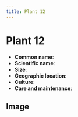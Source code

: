 ```yaml
---
title: Plant 12
---
```

# Plant 12

- **Common name**:
- **Scientific name**:
- **Size**:
- **Geographic location**:
- **Culture**:
- **Care and maintenance**:

## Image

<!-- Add an image of the plant below. For example:
![Plant 12](images/plant-12.jpg)
-->
